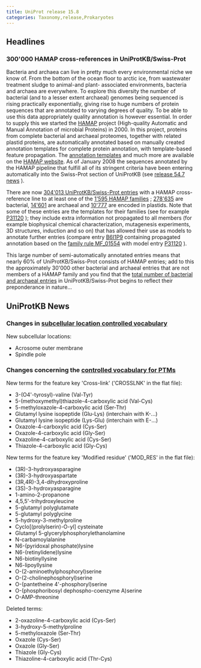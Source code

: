 ```yaml
---
title: UniProt release 15.8
categories: Taxonomy,release,Prokaryotes
---
```


## Headlines

### 300'000 HAMAP cross-references in UniProtKB/Swiss-Prot

Bacteria and archaea can live in pretty much every environmental niche we know of. From the bottom of the ocean floor to arctic ice, from wastewater treatment sludge to animal-and plant- associated environments, bacteria and archaea are everywhere. To explore this diversity the number of bacterial (and to a lesser extent archaeal) genomes being sequenced is rising practically exponentially, giving rise to huge numbers of protein sequences that are annotated to varying degrees of quality. To be able to use this data appropriately quality annotation is however essential. In order to supply this we started the [HAMAP](http://hamap.expasy.org/) project (High-quality Automatic and Manual Annotation of microbial Proteins) in 2000. In this project, proteins from complete bacterial and archaeal proteomes, together with related plastid proteins, are automatically annotated based on manually created annotation templates for complete protein annotation, with template-based feature propagation. The [annotation templates](http://hamap.expasy.org/families.html) and much more are available on the [HAMAP website](http://hamap.expasy.org/). As of January 2008 the sequences annotated by the HAMAP pipeline that fulfill all of its stringent criteria have been entering automatically into the Swiss-Prot section of UniProtKB (see [release 54.7 news](http://www.uniprot.org/news/2008/01/15/release) ).

There are now [304'013 UniProtKB/Swiss-Prot entries](http://www.uniprot.org/uniprot/?query=database:hamap) with a HAMAP cross-reference line to at least one of the [1'595 HAMAP families](http://hamap.expasy.org/families.html) ; [278'635](http://www.uniprot.org/uniprot/?query=database:hamap+AND+taxonomy:2) are bacterial, [14'601](http://www.uniprot.org/uniprot/?query=database:hamap+AND+taxonomy:2157) are archaeal and [10'777](http://www.uniprot.org/uniprot/?query=organelle:plastid+AND+database:hamap) are encoded in plastids. Note that some of these entries are the templates for their families (see for example [P31120](http://www.uniprot.org/uniprot/P31120) ); they include extra information not propagated to all members (for example biophysical chemical characterization, mutagenesis experiments, 3D structures, induction and so on) that has allowed their use as models to annotate further entries (compare entry [B6I1P9](http://www.uniprot.org/uniprot/B6I1P9) containing propagated annotation based on the [family rule MF\_01554](http://hamap.expasy.org/unirule/MF_01554) with model entry [P31120](http://www.uniprot.org/uniprot/P31120) ).

This large number of semi-automatically annotated entries means that nearly 60% of UniProtKB/Swiss-Prot consists of HAMAP entries; add to this the approximately 30'000 other bacterial and archaeal entries that are not members of a HAMAP family and you find that the [total number of bacterial and archaeal entries](http://www.uniprot.org/uniprot/?query=(taxonomy:2+OR+taxonomy:2157)+AND+reviewed:yes) in UniProtKB/Swiss-Prot begins to reflect their preponderance in nature...

## UniProtKB News

### Changes in [subcellular location controlled vocabulary](https://ftp.uniprot.org/pub/databases/uniprot/current_release/knowledgebase/complete/docs/subcell)

New subcellular locations:

-   Acrosome outer membrane
-   Spindle pole

### Changes concerning the [controlled vocabulary for PTMs](https://ftp.uniprot.org/pub/databases/uniprot/current_release/knowledgebase/complete/docs/ptmlist)

New terms for the feature key 'Cross-link' ('CROSSLNK' in the flat file):

-   3-(O4'-tyrosyl)-valine (Val-Tyr)
-   5-(methoxymethyl)thiazole-4-carboxylic acid (Val-Cys)
-   5-methyloxazole-4-carboxylic acid (Ser-Thr)
-   Glutamyl lysine isopeptide (Glu-Lys) (interchain with K-...)
-   Glutamyl lysine isopeptide (Lys-Glu) (interchain with E-...)
-   Oxazole-4-carboxylic acid (Cys-Ser)
-   Oxazole-4-carboxylic acid (Gly-Ser)
-   Oxazoline-4-carboxylic acid (Cys-Ser)
-   Thiazole-4-carboxylic acid (Gly-Cys)

New terms for the feature key 'Modified residue' ('MOD\_RES' in the flat file):

-   (3R)-3-hydroxyasparagine
-   (3R)-3-hydroxyaspartate
-   (3R,4R)-3,4-dihydroxyproline
-   (3S)-3-hydroxyasparagine
-   1-amino-2-propanone
-   4,5,5'-trihydroxyleucine
-   5-glutamyl polyglutamate
-   5-glutamyl polyglycine
-   5-hydroxy-3-methylproline
-   Cyclo\[(prolylserin)-O-yl\] cysteinate
-   Glutamyl 5-glycerylphosphorylethanolamine
-   N-carbamoylalanine
-   N6-(pyridoxal phosphate)lysine
-   N6-(retinylidene)lysine
-   N6-biotinyllysine
-   N6-lipoyllysine
-   O-(2-aminoethylphosphoryl)serine
-   O-(2-cholinephosphoryl)serine
-   O-(pantetheine 4'-phosphoryl)serine
-   O-(phosphoribosyl dephospho-coenzyme A)serine
-   O-AMP-threonine

Deleted terms:

-   2-oxazoline-4-carboxylic acid (Cys-Ser)
-   3-hydroxy-5-methylproline
-   5-methyloxazole (Ser-Thr)
-   Oxazole (Cys-Ser)
-   Oxazole (Gly-Ser)
-   Thiazole (Gly-Cys)
-   Thiazoline-4-carboxylic acid (Thr-Cys)
